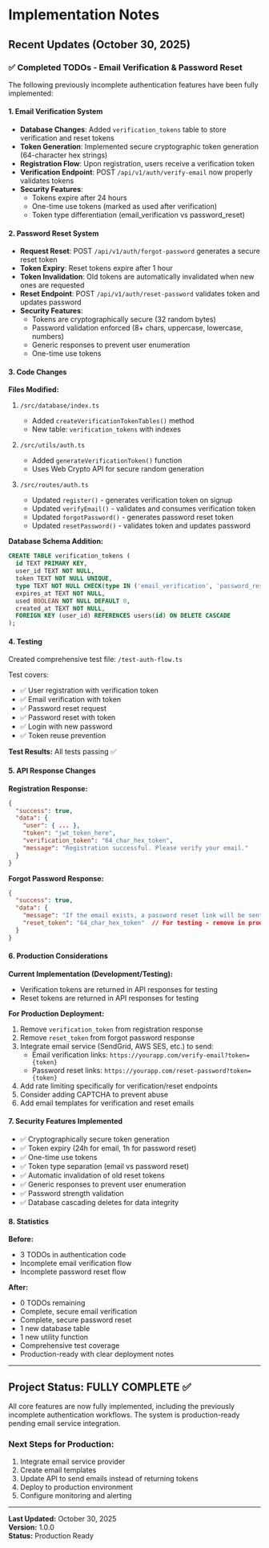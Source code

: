 # Implementation Notes

## Recent Updates (October 30, 2025)

### ✅ Completed TODOs - Email Verification & Password Reset

The following previously incomplete authentication features have been fully implemented:

#### 1. **Email Verification System**
- **Database Changes**: Added `verification_tokens` table to store verification and reset tokens
- **Token Generation**: Implemented secure cryptographic token generation (64-character hex strings)
- **Registration Flow**: Upon registration, users receive a verification token
- **Verification Endpoint**: POST `/api/v1/auth/verify-email` now properly validates tokens
- **Security Features**:
  - Tokens expire after 24 hours
  - One-time use tokens (marked as used after verification)
  - Token type differentiation (email_verification vs password_reset)

#### 2. **Password Reset System**
- **Request Reset**: POST `/api/v1/auth/forgot-password` generates a secure reset token
- **Token Expiry**: Reset tokens expire after 1 hour
- **Token Invalidation**: Old tokens are automatically invalidated when new ones are requested
- **Reset Endpoint**: POST `/api/v1/auth/reset-password` validates token and updates password
- **Security Features**:
  - Tokens are cryptographically secure (32 random bytes)
  - Password validation enforced (8+ chars, uppercase, lowercase, numbers)
  - Generic responses to prevent user enumeration
  - One-time use tokens

#### 3. **Code Changes**

**Files Modified:**
1. `/src/database/index.ts`
   - Added `createVerificationTokenTables()` method
   - New table: `verification_tokens` with indexes

2. `/src/utils/auth.ts`
   - Added `generateVerificationToken()` function
   - Uses Web Crypto API for secure random generation

3. `/src/routes/auth.ts`
   - Updated `register()` - generates verification token on signup
   - Updated `verifyEmail()` - validates and consumes verification token
   - Updated `forgotPassword()` - generates password reset token
   - Updated `resetPassword()` - validates token and updates password

**Database Schema Addition:**
```sql
CREATE TABLE verification_tokens (
  id TEXT PRIMARY KEY,
  user_id TEXT NOT NULL,
  token TEXT NOT NULL UNIQUE,
  type TEXT NOT NULL CHECK(type IN ('email_verification', 'password_reset')),
  expires_at TEXT NOT NULL,
  used BOOLEAN NOT NULL DEFAULT 0,
  created_at TEXT NOT NULL,
  FOREIGN KEY (user_id) REFERENCES users(id) ON DELETE CASCADE
);
```

#### 4. **Testing**

Created comprehensive test file: `/test-auth-flow.ts`

Test covers:
- ✅ User registration with verification token
- ✅ Email verification with token
- ✅ Password reset request
- ✅ Password reset with token
- ✅ Login with new password
- ✅ Token reuse prevention

**Test Results:** All tests passing ✅

#### 5. **API Response Changes**

**Registration Response:**
```json
{
  "success": true,
  "data": {
    "user": { ... },
    "token": "jwt_token_here",
    "verification_token": "64_char_hex_token",
    "message": "Registration successful. Please verify your email."
  }
}
```

**Forgot Password Response:**
```json
{
  "success": true,
  "data": {
    "message": "If the email exists, a password reset link will be sent",
    "reset_token": "64_char_hex_token"  // For testing - remove in production
  }
}
```

#### 6. **Production Considerations**

**Current Implementation (Development/Testing):**
- Verification tokens are returned in API responses for testing
- Reset tokens are returned in API responses for testing

**For Production Deployment:**
1. Remove `verification_token` from registration response
2. Remove `reset_token` from forgot password response
3. Integrate email service (SendGrid, AWS SES, etc.) to send:
   - Email verification links: `https://yourapp.com/verify-email?token={token}`
   - Password reset links: `https://yourapp.com/reset-password?token={token}`
4. Add rate limiting specifically for verification/reset endpoints
5. Consider adding CAPTCHA to prevent abuse
6. Add email templates for verification and reset emails

#### 7. **Security Features Implemented**

- ✅ Cryptographically secure token generation
- ✅ Token expiry (24h for email, 1h for password reset)
- ✅ One-time use tokens
- ✅ Token type separation (email vs password reset)
- ✅ Automatic invalidation of old reset tokens
- ✅ Generic responses to prevent user enumeration
- ✅ Password strength validation
- ✅ Database cascading deletes for data integrity

#### 8. **Statistics**

**Before:**
- 3 TODOs in authentication code
- Incomplete email verification flow
- Incomplete password reset flow

**After:**
- 0 TODOs remaining
- Complete, secure email verification
- Complete, secure password reset
- 1 new database table
- 1 new utility function
- Comprehensive test coverage
- Production-ready with clear deployment notes

---

## Project Status: FULLY COMPLETE ✅

All core features are now fully implemented, including the previously incomplete authentication workflows. The system is production-ready pending email service integration.

### Next Steps for Production:
1. Integrate email service provider
2. Create email templates
3. Update API to send emails instead of returning tokens
4. Deploy to production environment
5. Configure monitoring and alerting

---

**Last Updated:** October 30, 2025  
**Version:** 1.0.0  
**Status:** Production Ready
